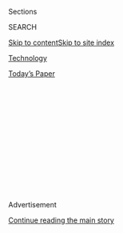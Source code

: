 <div id="app">

<div>

<div>

<div>

<div class="NYTAppHideMasthead css-1q2w90k e1suatyy0">

<div class="section css-ui9rw0 e1suatyy2">

<div class="css-eph4ug er09x8g0">

<div class="css-6n7j50">

</div>

<span class="css-1dv1kvn">Sections</span>

<div class="css-10488qs">

<span class="css-1dv1kvn">SEARCH</span>

</div>

[Skip to content](#site-content)[Skip to site
index](#site-index)

</div>

<div id="masthead-section-label" class="css-1wr3we4 eaxe0e00">

[Technology](https://www.nytimes3xbfgragh.onion/section/technology)

</div>

<div class="css-10698na e1huz5gh0">

</div>

</div>

<div id="masthead-bar-one" class="section hasLinks css-15hmgas e1csuq9d3">

<div class="css-uqyvli e1csuq9d0">

</div>

<div class="css-1uqjmks e1csuq9d1">

</div>

<div class="css-9e9ivx">

[](https://myaccount.nytimes3xbfgragh.onion/auth/login?response_type=cookie&client_id=vi)

</div>

<div class="css-1bvtpon e1csuq9d2">

[Today’s
Paper](https://www.nytimes3xbfgragh.onion/section/todayspaper)

</div>

</div>

</div>

</div>

<div data-aria-hidden="false">

<div id="site-content" data-role="main">

<div>

<div class="css-1aor85t" style="opacity:0.000000001;z-index:-1;visibility:hidden">

<div class="css-1hqnpie">

<div class="css-epjblv">

<span class="css-17xtcya">[Technology](/section/technology)</span><span class="css-x15j1o">|</span><span class="css-fwqvlz">F.T.C.’s
Facebook Investigation May Stretch Past
Election</span>

</div>

<div class="css-k008qs">

<div class="css-1iwv8en">

<span class="css-18z7m18"></span>

<div>

</div>

</div>

<span class="css-1n6z4y">https://nyti.ms/3eGfYK7</span>

<div class="css-1705lsu">

<div class="css-4xjgmj">

<div class="css-4skfbu" data-role="toolbar" data-aria-label="Social Media Share buttons, Save button, and Comments Panel with current comment count" data-testid="share-tools">

  - 
  - 
  - 
  - 
    
    <div class="css-6n7j50">
    
    </div>

  - 

</div>

</div>

</div>

</div>

</div>

</div>

<div id="NYT_TOP_BANNER_REGION" class="css-13pd83m">

</div>

<div id="top-wrapper" class="css-1sy8kpn">

<div id="top-slug" class="css-l9onyx">

Advertisement

</div>

[Continue reading the main
story](#after-top)

<div class="ad top-wrapper" style="text-align:center;height:100%;display:block;min-height:250px">

<div id="top" class="place-ad" data-position="top" data-size-key="top">

</div>

</div>

<div id="after-top">

</div>

</div>

<div>

<div id="sponsor-wrapper" class="css-1hyfx7x">

<div id="sponsor-slug" class="css-19vbshk">

Supported by

</div>

[Continue reading the main
story](#after-sponsor)

<div id="sponsor" class="ad sponsor-wrapper" style="text-align:center;height:100%;display:block">

</div>

<div id="after-sponsor">

</div>

</div>

<div class="css-186x18t">

</div>

<div class="css-1vkm6nb ehdk2mb0">

# F.T.C.’s Facebook Investigation May Stretch Past Election

</div>

The agency’s handling of the case stands in stark contrast to the
antitrust investigation into Google by the Justice Department.

<div class="css-79elbk" data-testid="photoviewer-wrapper">

<div class="css-z3e15g" data-testid="photoviewer-wrapper-hidden">

</div>

<div class="css-1a48zt4 ehw59r15" data-testid="photoviewer-children">

![<span class="css-16f3y1r e13ogyst0" data-aria-hidden="true">Joseph
Simons, the chairman of the Federal Trade Commission, has said the
agency would complete an inquiry into whether Facebook broke antitrust
laws by the presidential
election.</span><span class="css-cnj6d5 e1z0qqy90" itemprop="copyrightHolder"><span class="css-1ly73wi e1tej78p0">Credit...</span><span><span>Anna
Moneymaker for The New York
Times</span></span></span>](https://static01.graylady3jvrrxbe.onion/images/2020/07/17/business/17ftc1/merlin_154563354_adf17bd2-9408-4d00-abcd-fc346ce9bb3c-articleLarge.jpg?quality=75&auto=webp&disable=upscale)

</div>

</div>

<div class="css-18e8msd">

<div class="css-vp77d3 epjyd6m0">

<div class="css-hus3qt ey68jwv0" data-aria-hidden="true">

[![Cecilia
Kang](https://static01.graylady3jvrrxbe.onion/images/2019/01/29/multimedia/author-cecilia-kang/author-cecilia-kang-thumbLarge.png
"Cecilia Kang")](https://www.nytimes3xbfgragh.onion/by/cecilia-kang)

</div>

<div class="css-1baulvz">

By [<span class="css-1baulvz last-byline" itemprop="name">Cecilia
Kang</span>](https://www.nytimes3xbfgragh.onion/by/cecilia-kang)

</div>

</div>

  - 
    
    <div class="css-ld3wwf e16638kd2">
    
    July 17,
    2020
    
    </div>

  - 
    
    <div class="css-4xjgmj">
    
    <div class="css-d8bdto" data-role="toolbar" data-aria-label="Social Media Share buttons, Save button, and Comments Panel with current comment count" data-testid="share-tools">
    
      - 
      - 
      - 
      - 
        
        <div class="css-6n7j50">
        
        </div>
    
      - 
    
    </div>
    
    </div>

</div>

</div>

<div class="section meteredContent css-1r7ky0e" name="articleBody" itemprop="articleBody">

<div class="css-1fanzo5 StoryBodyCompanionColumn">

<div class="css-53u6y8">

WASHINGTON — Nearly a year ago, Joseph J. Simons, the chairman of the
Federal Trade Commission, predicted his agency would wrap up an
antitrust investigation of Facebook by the presidential election.

That goal now seems virtually impossible, according to numerous people
with knowledge of the inquiry. Instead, it will probably roll into next
year, when there may be a new president choosing its leader. The change
could alter the commission’s priorities.

The investigation into whether the tech giant has broken antitrust laws
continues to move along, said the people, who spoke on the condition of
anonymity because the investigation was private. A round of document
production from the company and its rivals was done in the spring, and
staff members appear to be preparing depositions of Facebook’s top
leadership, including its chief executive, Mark Zuckerberg, according to
the people. The agency also began looking into concerns by rivals about
Facebook’s recent acquisition of Giphy, a search database for short
video clips.

But investigations often require multiple rounds of document requests,
and the interviews will take time to complete, indicating that the
agency is far from finishing its review and deciding whether to pursue a
lawsuit, the people said.

</div>

</div>

<div class="css-1fanzo5 StoryBodyCompanionColumn">

<div class="css-53u6y8">

The Federal Trade Commission declined to comment.

The handling of the case by the agency and Mr. Simons stands in stark
contrast to [the antitrust investigation into Google by the Justice
Department](https://www.nytimes3xbfgragh.onion/2020/06/25/technology/barr-google-investigation.html).
Attorney General William P. Barr, who like Mr. Simons was appointed by
President Trump, has been vocal about his desire to wrap up the Justice
Department’s antitrust inquiry into Google. He is widely expected to
bring a suit this year, though no decision has been made. Mr. Simons has
said very little publicly about the case.

Their investigations are two of the many inquiries by federal and state
regulators into Amazon, Apple, Facebook and Google. Mr. Trump has
regularly complained about the power of the tech companies, and the
Federal Trade Commission and Justice Department opened antitrust
investigations into the four companies last June. Nearly all state
attorneys general have begun investigations into Facebook and Google as
well.

Later this month, the chief executives of those companies will testify
before Congress, which has been investigating the four companies for
abusing their dominant market positions to impede competition and
ultimately harm consumers.

“We look forward to sharing our views about the competitive landscape,
along with other technology leaders, during this month’s congressional
hearing,” Facebook said in a statement, “while also demonstrating for
enforcement agencies that our innovation provides more choices for
consumers.”

The F.T.C.’s investigation of Facebook is seen as a test of the agency’s
ability to enforce antitrust laws in the internet economy, where market
definitions and theories of violations have been hard to prove. In 2013,
the agency closed an investigation into Google without charges, a
decision often criticized by consumer groups.

</div>

</div>

<div class="css-1fanzo5 StoryBodyCompanionColumn">

<div class="css-53u6y8">

Last July, the F.T.C. announced a record $5 billion settlement with
Facebook over violations of a 2011 consent decree over data abuses. Mr.
Simons has said the fine is one of his proudest achievements as the lead
member of the F.T.C., but many consumer advocates say the settlement did
not significantly restrain Facebook’s business practices.

The F.T.C. has not disclosed details of its investigation, but it
appears the agency is partly focused on whether Facebook illegally
maintained its dominance in social networking through acquisitions. The
company has bought more than 80 companies over the last 15 or so years.

The agency, which has not paused the investigation during the pandemic,
has conducted hundreds of interviews and collected thousands of internal
documents. Many questions are related to past mergers like the $21
billion acquisition of WhatsApp in 2014 and the $1 billion purchase of
Instagram in 2012, according to the people. Facebook, Instagram and
WhatsApp are among the most popular apps in the world, with more than
three billion users altogether.

The House antitrust subcommittee has also inquired about Giphy, which is
used by competitors like Twitter, Snap and ByteDance’s TikTok. The $400
million merger, the rivals have argued, follows a long pattern of
acquisitions by Facebook that could put competitors at a disadvantage.
Giphy is not only iused by Facebook’s rivals, the company has valuable
market data about them.

Facebook has said it faces stiff competition in the United States and
elsewhere, pointing to companies like TikTok. It also says that the
barriers to starting a possible challenger to its business are lower
than ever. Start-ups like Snap and TikTok have sprung up quickly over
the past 10 years, building huge businesses.

“At this point in time, it’s hard to understand why it would take
substantially longer to determine whether there is a case to file unless
there are new complexities that have arisen,” said Gene Kimmelman, a
former antitrust official at the Justice Department and a senior adviser
at the consumer group Public Knowledge.

But many investigations take a long time and the agency appears to be
exploring multiple issues related to the company.

In addition, the stakes are high. Mr. Simons, a veteran antitrust
lawyer, may be trying to ensure any case the agency makes can last no
matter who is president or chairman, Mr. Kimmelman said.

David McCabe contributed reporting.

</div>

</div>

</div>

<div>

</div>

<div>

</div>

<div>

</div>

<div>

<div id="bottom-wrapper" class="css-1ede5it">

<div id="bottom-slug" class="css-l9onyx">

Advertisement

</div>

[Continue reading the main
story](#after-bottom)

<div id="bottom" class="ad bottom-wrapper" style="text-align:center;height:100%;display:block;min-height:90px">

</div>

<div id="after-bottom">

</div>

</div>

</div>

</div>

</div>

## Site Index

<div>

</div>

## Site Information Navigation

  - [© <span>2020</span> <span>The New York Times
    Company</span>](https://help.nytimes3xbfgragh.onion/hc/en-us/articles/115014792127-Copyright-notice)

<!-- end list -->

  - [NYTCo](https://www.nytco.com/)
  - [Contact
    Us](https://help.nytimes3xbfgragh.onion/hc/en-us/articles/115015385887-Contact-Us)
  - [Work with us](https://www.nytco.com/careers/)
  - [Advertise](https://nytmediakit.com/)
  - [T Brand Studio](http://www.tbrandstudio.com/)
  - [Your Ad
    Choices](https://www.nytimes3xbfgragh.onion/privacy/cookie-policy#how-do-i-manage-trackers)
  - [Privacy](https://www.nytimes3xbfgragh.onion/privacy)
  - [Terms of
    Service](https://help.nytimes3xbfgragh.onion/hc/en-us/articles/115014893428-Terms-of-service)
  - [Terms of
    Sale](https://help.nytimes3xbfgragh.onion/hc/en-us/articles/115014893968-Terms-of-sale)
  - [Site
    Map](https://spiderbites.nytimes3xbfgragh.onion)
  - [Help](https://help.nytimes3xbfgragh.onion/hc/en-us)
  - [Subscriptions](https://www.nytimes3xbfgragh.onion/subscription?campaignId=37WXW)

</div>

</div>

</div>

</div>
